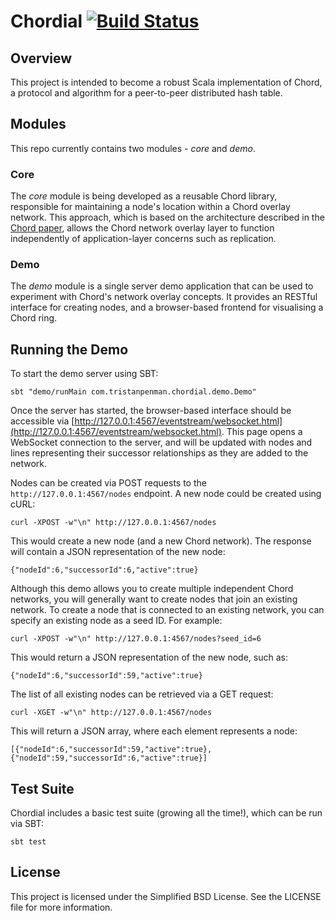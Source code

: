 # Chordial [![Build Status](https://travis-ci.org/tristanpenman/chordial.svg?branch=master)](https://travis-ci.org/tristanpenman/chordial) #

## Overview ##

This project is intended to become a robust Scala implementation of Chord, a protocol and algorithm for a peer-to-peer distributed hash table.

## Modules ##

This repo currently contains two modules - _core_ and _demo_.

### Core ###

The _core_ module is being developed as a reusable Chord library, responsible for maintaining a node's location within a Chord overlay network. This approach, which is based on the architecture described in the [Chord paper](https://pdos.csail.mit.edu/papers/ton:chord/paper-ton.pdf), allows the Chord network overlay layer to function independently of application-layer concerns such as replication.

### Demo ###

The _demo_ module is a single server demo application that can be used to experiment with Chord's network overlay concepts. It provides an RESTful interface for creating nodes, and a browser-based frontend for visualising a Chord ring.

## Running the Demo ##

To start the demo server using SBT:

    sbt "demo/runMain com.tristanpenman.chordial.demo.Demo"

Once the server has started, the browser-based interface should be accessible via [http://127.0.0.1:4567/eventstream/websocket.html](http://127.0.0.1:4567/eventstream/websocket.html). This page opens a WebSocket connection to the server, and will be updated with nodes and lines representing their successor relationships as they are added to the network. 

Nodes can be created via POST requests to the `http://127.0.0.1:4567/nodes` endpoint. A new node could be created using cURL:

    curl -XPOST -w"\n" http://127.0.0.1:4567/nodes
        
This would create a new node (and a new Chord network). The response will contain a JSON representation of the new node:

    {"nodeId":6,"successorId":6,"active":true}
 
Although this demo allows you to create multiple independent Chord networks, you will generally want to create nodes that join an existing network. To create a node that is connected to an existing network, you can specify an existing node as a seed ID. For example: 

    curl -XPOST -w"\n" http://127.0.0.1:4567/nodes?seed_id=6

This would return a JSON representation of the new node, such as:

    {"nodeId":6,"successorId":59,"active":true}
    
The list of all existing nodes can be retrieved via a GET request:

    curl -XGET -w"\n" http://127.0.0.1:4567/nodes
    
This will return a JSON array, where each element represents a node:
    
    [{"nodeId":6,"successorId":59,"active":true}, {"nodeId":59,"successorId":6,"active":true}]

## Test Suite ##

Chordial includes a basic test suite (growing all the time!), which can be run via SBT:

    sbt test

## License ##

This project is licensed under the Simplified BSD License. See the LICENSE file for more information.
